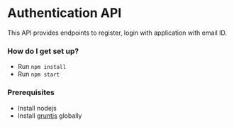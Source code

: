 # Authentication API #

This API provides endpoints to register, login with application with email ID.

### How do I get set up? ###

* Run `npm install`
* Run `npm start`

### Prerequisites ###

* Install nodejs 
* Install [gruntjs](https://gruntjs.com/) globally 